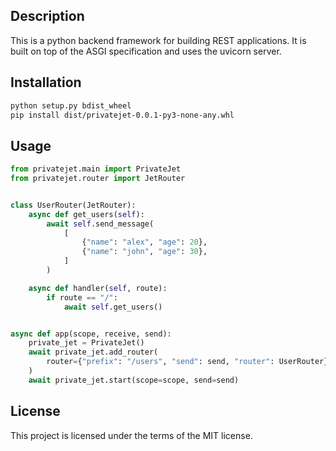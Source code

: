 ## Description

This is a python backend framework for building REST applications. It is built on top of the ASGI specification and uses the uvicorn server.
## Installation

```bash
python setup.py bdist_wheel
pip install dist/privatejet-0.0.1-py3-none-any.whl
```

## Usage

```python
from privatejet.main import PrivateJet
from privatejet.router import JetRouter


class UserRouter(JetRouter):
    async def get_users(self):
        await self.send_message(
            [
                {"name": "alex", "age": 20},
                {"name": "john", "age": 30},
            ]
        )

    async def handler(self, route):
        if route == "/":
            await self.get_users()


async def app(scope, receive, send):
    private_jet = PrivateJet()
    await private_jet.add_router(
        router={"prefix": "/users", "send": send, "router": UserRouter}
    )
    await private_jet.start(scope=scope, send=send)

```

## License

This project is licensed under the terms of the MIT license.